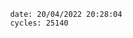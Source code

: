 

                date: 20/04/2022 20:28:04
                cycles: 25140

                         